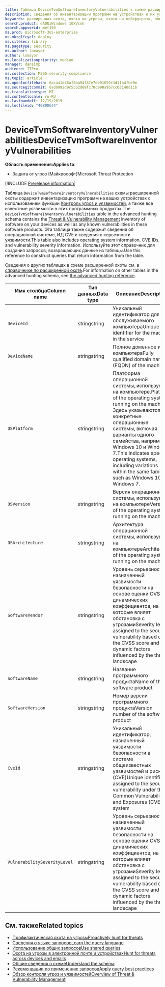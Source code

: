 ```yaml
---
title: Таблица DeviceTvmSoftwareInventoryVulnerabilities в схеме расширенной охоты
description: Сведения об инвентаризации программ на устройствах и их уязвимостях в таблице DeviceTvmSoftwareInventoryVulnerabilities схемы расширенной охоты.
keywords: расширенная охота, охота на угрозы, охота на киберугрозы, поиск, запрос, телеметрия, ссылки на схему, kusto, таблица, столбец, тип данных, описание, контроль угроз и уязвимостей, TVM, управление устройствами, программное обеспечение, инвентаризация, уязвимости, ИД CVE, DeviceTvmSoftwareInventoryVulnerabilities ОС
search.product: eADQiWindows 10XVcnh
search.appverid: met150
ms.prod: microsoft-365-enterprise
ms.mktglfcycl: deploy
ms.sitesec: library
ms.pagetype: security
ms.author: lomayor
author: lomayor
ms.localizationpriority: medium
manager: dansimp
audience: ITPro
ms.collection: M365-security-compliance
ms.topic: article
ms.openlocfilehash: 6aca41e46af8ba94f87e7ee91059c3d11a4fbe9e
ms.sourcegitcommit: 0ad0092d9c5cb2d69fc70c990a9b7cc03140611b
ms.translationtype: MT
ms.contentlocale: ru-RU
ms.lasthandoff: 12/19/2019
ms.locfileid: "40808634"
---
```

# <a name="devicetvmsoftwareinventoryvulnerabilities"></a><span data-ttu-id="d8128-104">DeviceTvmSoftwareInventoryVulnerabilities</span><span class="sxs-lookup"><span data-stu-id="d8128-104">DeviceTvmSoftwareInventoryVulnerabilities</span></span>

<span data-ttu-id="d8128-105">**Область применения:**</span><span class="sxs-lookup"><span data-stu-id="d8128-105">**Applies to:**</span></span>
- <span data-ttu-id="d8128-106">Защита от угроз (Майкрософт)</span><span class="sxs-lookup"><span data-stu-id="d8128-106">Microsoft Threat Protection</span></span>

[!INCLUDE [Prerelease information](../includes/prerelease.md)]

<span data-ttu-id="d8128-107">Таблица `DeviceTvmSoftwareInventoryVulnerabilities` схемы расширенной охоты содержит инвентаризацию программ на ваших устройствах с использованием функции [Контроль угроз и уязвимостей](https://docs.microsoft.com/windows/security/threat-protection/microsoft-defender-atp/next-gen-threat-and-vuln-mgt), а также все известные уязвимости в этих программных продуктах.</span><span class="sxs-lookup"><span data-stu-id="d8128-107">The `DeviceTvmSoftwareInventoryVulnerabilities` table in the advanced hunting schema contains the [Threat & Vulnerability Management](https://docs.microsoft.com/windows/security/threat-protection/microsoft-defender-atp/next-gen-threat-and-vuln-mgt) inventory of software on your devices as well as any known vulnerabilities in these software products.</span></span> <span data-ttu-id="d8128-108">Эта таблица также содержит сведения об операционной системе, ИД CVE и сведения о серьезности уязвимости.</span><span class="sxs-lookup"><span data-stu-id="d8128-108">This table also includes operating system information, CVE IDs, and vulnerability severity information.</span></span> <span data-ttu-id="d8128-109">Используйте этот справочник для создания запросов, возвращающих данные из таблицы.</span><span class="sxs-lookup"><span data-stu-id="d8128-109">Use this reference to construct queries that return information from the table.</span></span>

<span data-ttu-id="d8128-110">Сведения о других таблицах в схеме расширенной охоты см. в [справочнике по расширенной охоте](advanced-hunting-schema-tables.md).</span><span class="sxs-lookup"><span data-stu-id="d8128-110">For information on other tables in the advanced hunting schema, see [the advanced hunting reference](advanced-hunting-schema-tables.md).</span></span>

| <span data-ttu-id="d8128-111">Имя столбца</span><span class="sxs-lookup"><span data-stu-id="d8128-111">Column name</span></span> | <span data-ttu-id="d8128-112">Тип данных</span><span class="sxs-lookup"><span data-stu-id="d8128-112">Data type</span></span> | <span data-ttu-id="d8128-113">Описание</span><span class="sxs-lookup"><span data-stu-id="d8128-113">Description</span></span> |
|-------------|-----------|-------------|
| `DeviceId` | <span data-ttu-id="d8128-114">string</span><span class="sxs-lookup"><span data-stu-id="d8128-114">string</span></span> | <span data-ttu-id="d8128-115">Уникальный идентификатор для обслуживаемого компьютера</span><span class="sxs-lookup"><span data-stu-id="d8128-115">Unique identifier for the machine in the service</span></span> |
| `DeviceName` | <span data-ttu-id="d8128-116">string</span><span class="sxs-lookup"><span data-stu-id="d8128-116">string</span></span> | <span data-ttu-id="d8128-117">Полное доменное имя компьютера</span><span class="sxs-lookup"><span data-stu-id="d8128-117">Fully qualified domain name (FQDN) of the machine</span></span> |
| `OSPlatform` | <span data-ttu-id="d8128-118">string</span><span class="sxs-lookup"><span data-stu-id="d8128-118">string</span></span> | <span data-ttu-id="d8128-119">Платформа операционной системы, используемой на компьютере.</span><span class="sxs-lookup"><span data-stu-id="d8128-119">Platform of the operating system running on the machine.</span></span> <span data-ttu-id="d8128-120">Здесь указываются конкретные операционные системы, включая варианты одного семейства, например Windows 10 и Windows 7.</span><span class="sxs-lookup"><span data-stu-id="d8128-120">This indicates specific operating systems, including variations within the same family, such as Windows 10 and Windows 7.</span></span> |
| `OSVersion` | <span data-ttu-id="d8128-121">string</span><span class="sxs-lookup"><span data-stu-id="d8128-121">string</span></span> | <span data-ttu-id="d8128-122">Версия операционной системы, используемой на компьютере</span><span class="sxs-lookup"><span data-stu-id="d8128-122">Version of the operating system running on the machine</span></span> |
| `OSArchitecture` | <span data-ttu-id="d8128-123">string</span><span class="sxs-lookup"><span data-stu-id="d8128-123">string</span></span> | <span data-ttu-id="d8128-124">Архитектура операционной системы, используемой на компьютере</span><span class="sxs-lookup"><span data-stu-id="d8128-124">Architecture of the operating system running on the machine</span></span> |
| `SoftwareVendor` | <span data-ttu-id="d8128-125">string</span><span class="sxs-lookup"><span data-stu-id="d8128-125">string</span></span> | <span data-ttu-id="d8128-126">Уровень серьезности, назначенный уязвимости безопасности на основе оценки CVSS и динамических коэффициентов, на которые влияет обстановка с угрозами</span><span class="sxs-lookup"><span data-stu-id="d8128-126">Severity level assigned to the security vulnerability based on the CVSS score and dynamic factors influenced by the threat landscape</span></span> |
| `SoftwareName` | <span data-ttu-id="d8128-127">string</span><span class="sxs-lookup"><span data-stu-id="d8128-127">string</span></span> | <span data-ttu-id="d8128-128">Название программного продукта</span><span class="sxs-lookup"><span data-stu-id="d8128-128">Name of the software product</span></span> |
| `SoftwareVersion` | <span data-ttu-id="d8128-129">string</span><span class="sxs-lookup"><span data-stu-id="d8128-129">string</span></span> | <span data-ttu-id="d8128-130">Номер версии программного продукта</span><span class="sxs-lookup"><span data-stu-id="d8128-130">Version number of the software product</span></span> |
| `CveId` | <span data-ttu-id="d8128-131">string</span><span class="sxs-lookup"><span data-stu-id="d8128-131">string</span></span> | <span data-ttu-id="d8128-132">Уникальный идентификатор, назначенный уязвимости безопасности в системе общеизвестных уязвимостей и рисков (CVE)</span><span class="sxs-lookup"><span data-stu-id="d8128-132">Unique identifier assigned to the security vulnerability under the Common Vulnerabilities and Exposures (CVE) system</span></span> |
| `VulnerabilitySeverityLevel` | <span data-ttu-id="d8128-133">string</span><span class="sxs-lookup"><span data-stu-id="d8128-133">string</span></span> | <span data-ttu-id="d8128-134">Уровень серьезности, назначенный уязвимости безопасности на основе оценки CVSS и динамических коэффициентов, на которые влияет обстановка с угрозами</span><span class="sxs-lookup"><span data-stu-id="d8128-134">Severity level assigned to the security vulnerability based on the CVSS score and dynamic factors influenced by the threat landscape</span></span> |



## <a name="related-topics"></a><span data-ttu-id="d8128-135">См. также</span><span class="sxs-lookup"><span data-stu-id="d8128-135">Related topics</span></span>

- [<span data-ttu-id="d8128-136">Профилактическая охота на угрозы</span><span class="sxs-lookup"><span data-stu-id="d8128-136">Proactively hunt for threats</span></span>](advanced-hunting-overview.md)
- [<span data-ttu-id="d8128-137">Сведения о языке запросов</span><span class="sxs-lookup"><span data-stu-id="d8128-137">Learn the query language</span></span>](advanced-hunting-query-language.md)
- [<span data-ttu-id="d8128-138">Использование общих запросов</span><span class="sxs-lookup"><span data-stu-id="d8128-138">Use shared queries</span></span>](advanced-hunting-shared-queries.md)
- [<span data-ttu-id="d8128-139">Охота на угрозы в электронной почте и устройствах</span><span class="sxs-lookup"><span data-stu-id="d8128-139">Hunt for threats across devices and emails</span></span>](advanced-hunting-query-emails-devices.md)
- [<span data-ttu-id="d8128-140">Общие сведения о схеме</span><span class="sxs-lookup"><span data-stu-id="d8128-140">Understand the schema</span></span>](advanced-hunting-schema-tables.md)
- [<span data-ttu-id="d8128-141">Рекомендации по применению запросов</span><span class="sxs-lookup"><span data-stu-id="d8128-141">Apply query best practices</span></span>](advanced-hunting-best-practices.md)
- [<span data-ttu-id="d8128-142">Обзор контроля угроз и уязвимостей</span><span class="sxs-lookup"><span data-stu-id="d8128-142">Overview of Threat & Vulnerability Management</span></span>](https://docs.microsoft.com/windows/security/threat-protection/microsoft-defender-atp/next-gen-threat-and-vuln-mgt)
